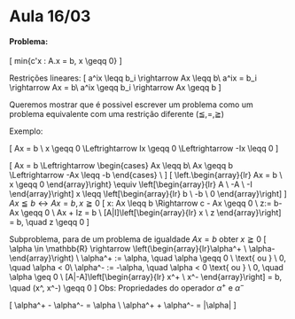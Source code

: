 
# Aula  16/03

#### Problema:

\[
    min\{c'x : A.x = b, x \geqq 0\}
\]

Restrições lineares:
\[
    a^ix \leqq b_i \rightarrow Ax \leqq b\\
    a^ix  = b_i \rightarrow Ax = b\\
    a^ix \geqq b_i \rightarrow Ax \geqq b
\]

Queremos mostrar que é possivel escrever um problema como um problema equivalente com uma restrição diferente ($\leqq, =, \geqq$)

Exemplo:

\[
    Ax = b \\
    x \geqq 0 \Leftrightarrow Ix \geqq 0 \Leftrightarrow -Ix \leqq 0
\]

\[
    Ax = b \Leftrightarrow
    \begin{cases}
        Ax \leqq b\\
        Ax \geqq b \Leftrightarrow -Ax \leqq -b
    \end{cases} \\
\]
\[
    \left.\begin{array}{lr}
        Ax = b \\
        x \geqq 0
    \end{array}\right\} \equiv
    \left[\begin{array}{lr}
        A \\
        -A \\
        -I
    \end{array}\right] x \leqq
    \left[\begin{array}{lr}
        b \\
        -b \\
        0
    \end{array}\right]
\]
$Ax \leqq b \leftrightarrow Ax = b , x \geqq 0$
\[
    x: Ax \leqq b \Rightarrow c - Ax \geqq 0 \\
    z:= b-Ax \geqq 0 \\
    Ax + Iz = b \\
    [A|I]\left[\begin{array}{lr}
        x \\
        z
    \end{array}\right] = b, \quad z \geqq 0
\]

Subproblema, para de um problema de igualdade $Ax = b$ obter $x \geqq 0$
\[
    \alpha \in \mathbb{R} \rightarrow \left(\begin{array}{lr}\alpha^+ \\ \alpha-\end{array}\right) \\
    \alpha^+ := \alpha, \quad \alpha \geqq 0 \ \text{ ou } \ 0, \quad \alpha < 0\\
    \alpha^- := -\alpha, \quad \alpha < 0  \\text{ ou } \ 0, \quad \alpha \geq 0 \\
    [A|-A]\left[\begin{array}{lr}
        x^+ \\
        x^-
    \end{array}\right] = b, \quad (x^, x^-) \geqq 0
\]
Obs: Propriedades do operador $\alpha^+$ e $\alpha^-$

\[
    \alpha^+ - \alpha^- = \alpha \\
    \alpha^+ + \alpha^- = |\alpha|
\]
